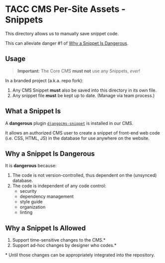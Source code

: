 # TACC CMS Per-Site Assets - Snippets

This directory allows us to manually save snippet code.

This can alleviate danger #1 of [Why a Snippet Is Dangerous](#why-a-snippet-is-dangerous).

## Usage

> __Important__: The Core CMS __must not__ use any Snippets, _ever_!

In a branded project (a.k.a. repo fork):

1. Any CMS Snippet __must__ also be saved into this directory in its own file.
2. Any snippet file __must__ be kept up to date. (Manage via team process.)

## What a Snippet Is

A __dangerous__ plugin [`djangocms-snippet`](https://github.com/divio/djangocms-snippet) is installed in our CMS.

It allows an authorized CMS user to create a snippet of front-end web code (i.e. CSS, HTML, JS) in the database for use anywhere on the website.

## Why a Snippet Is Dangerous

It is __dangerous__ because:

1. The code is not version-controlled, thus dependent on the (unsynced) database.
2. The code is independent of any code control:
    - security
    - dependency management
    - style guide
    - organization
    - linting

## Why a Snippet Is Allowed

1. Support time-sensitive changes to the CMS.\*
2. Support ad-hoc changes by designer who codes.\*

\* Until those changes can be appropriately integrated into the repository.
